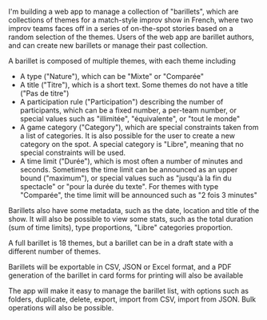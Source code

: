 I'm building a web app to manage a collection of "barillets", which are collections of themes for a match-style improv show in French, where two improv teams faces off in a series of on-the-spot stories based on a random selection of the themes.
Users of the web app are barillet authors, and can create new barillets or manage their past collection.

A barillet is composed of multiple themes, with each theme including

- A type ("Nature"), which can be "Mixte" or "Comparée"
- A title ("Titre"), which is a short text. Some themes do not have a title ("Pas de titre")
- A participation rule ("Participation") describing the number of participants, which can be a fixed number, a per-team number, or special values such as "illimitée", "équivalente", or "tout le monde"
- A game category ("Category"), which are special constraints taken from a list of categories. It is also possible for the user to create a new category on the spot. A special category is "Libre", meaning that no special constraints will be used.
- A time limit ("Durée"), which is most often a number of minutes and seconds. Sometimes the time limit can be announced as an upper bound ("maximum"), or special values such as "jusqu'à la fin du spectacle" or "pour la durée du texte". For themes with type "Comparée", the time limit will be announced such as "2 fois 3 minutes"

Barillets also have some metadata, such as the date, location and title of the show. It will also be possible to view some stats, such as the total duration (sum of time limits), type proportions, "Libre" categories proportion.

A full barillet is 18 themes, but a barillet can be in a draft state with a different number of themes.

Barillets will be exportable in CSV, JSON or Excel format, and a PDF generation of the barillet in card forms for printing will also be available

The app will make it easy to manage the barillet list, with options such as folders, duplicate, delete, export, import from CSV, import from JSON. Bulk operations will also be possible.
